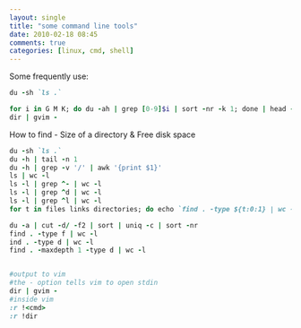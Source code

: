 ```yaml
---
layout: single
title: "some command line tools"
date: 2010-02-18 08:45
comments: true
categories: [linux, cmd, shell]
---
```

Some frequently use:

```ruby
du -sh `ls .` 

for i in G M K; do du -ah | grep [0-9]$i | sort -nr -k 1; done | head -n 11 
dir | gvim - 
```


How to find - Size of a directory & Free disk space 

```ruby
du -sh `ls .`
du -h | tail -n 1
du -h | grep -v '/' | awk '{print $1}'
ls | wc -l
ls -l | grep ^- | wc -l
ls -l | grep ^d | wc -l
ls -l | grep ^l | wc -l
for t in files links directories; do echo `find . -type ${t:0:1} | wc -l` $t; done 2> /dev/null

du -a | cut -d/ -f2 | sort | uniq -c | sort -nr
find . -type f | wc -l
ind . -type d | wc -l
find . -maxdepth 1 -type d | wc -l
```

```ruby

#output to vim 
#the - option tells vim to open stdin
dir | gvim -
#inside vim
:r !<cmd>
:r !dir

```

